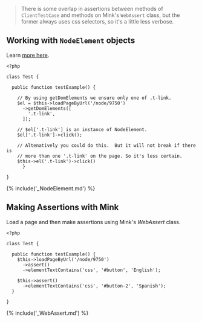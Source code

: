 > There is some overlap in assertions between methods of `ClientTestCase` and methods on Mink's `WebAssert` class, but the former always uses css selectors, so it's a little less verbose.

## Working with `NodeElement` objects

Learn [more here](http://mink.behat.org/en/latest/guides/traversing-pages.html#documentelement-and-nodeelement).

    <?php
    
    class Test {
    
      public function testExample() {
    
        // By using getDomElements we ensure only one of .t-link.
        $el = $this->loadPageByUrl('/node/9750')
          ->getDomElements([
            '.t-link',
          ]);
    
        // $el['.t-link'] is an instance of NodeElement.
        $el['.t-link']->click();
    
        // Altenatively you could do this.  But it will not break if there is
        // more than one '.t-link' on the page. So it's less certain.
        $this->el('.t-link')->click()
          }
    
    }

{% include('_NodeElement.md') %}

## Making Assertions with Mink

Load a page and then make assertions using Mink's _WebAssert_ class.
 
    <?php
    
    class Test {
    
      public function testExample() {
        $this->loadPageByUrl('/node/9750')
          ->assert()
          ->elementTextContains('css', '#button', 'English');
        
        $this->assert()
          ->elementTextContains('css', '#button-2', 'Spanish');
      }
      
    }

{% include('_WebAssert.md') %}
